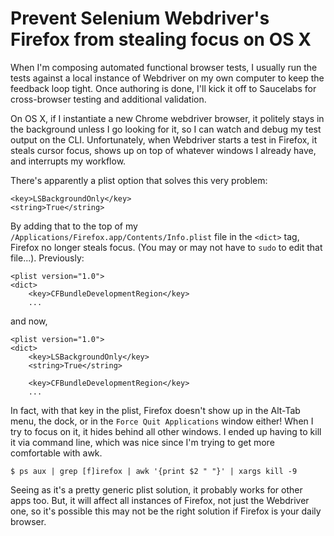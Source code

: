 # Prevent Selenium Webdriver's Firefox from stealing focus on OS X

When I'm composing automated functional browser tests, I usually run
the tests against a local instance of Webdriver on my own computer to
keep the feedback loop tight. Once authoring is done, I'll kick it off
to Saucelabs for cross-browser testing and additional validation.

On OS X, if I instantiate a new Chrome webdriver browser, it politely
stays in the background unless I go looking for it, so I can watch and
debug my test output on the CLI. Unfortunately, when Webdriver starts
a test in Firefox, it steals cursor focus, shows up on top of whatever
windows I already have, and interrupts my workflow.

There's apparently a plist option that solves this very problem:

    <key>LSBackgroundOnly</key>
    <string>True</string>

By adding that to the top of my
`/Applications/Firefox.app/Contents/Info.plist` file in the `<dict>`
tag, Firefox no longer steals focus. (You may or may not have to
`sudo` to edit that file...). Previously:

    <plist version="1.0">
    <dict>
        <key>CFBundleDevelopmentRegion</key>
        ...

and now,

    <plist version="1.0">
    <dict>
        <key>LSBackgroundOnly</key>
        <string>True</string>

        <key>CFBundleDevelopmentRegion</key>
        ...

In fact, with that key in the plist, Firefox doesn't show up in the
Alt-Tab menu, the dock, or in the `Force Quit Applications` window
either! When I try to focus on it, it hides behind all other
windows. I ended up having to kill it via command line, which was nice
since I'm trying to get more comfortable with awk.

    $ ps aux | grep [f]irefox | awk '{print $2 " "}' | xargs kill -9

Seeing as it's a pretty generic plist solution, it probably works for
other apps too. But, it will affect all instances of Firefox, not just
the Webdriver one, so it's possible this may not be the right solution
if Firefox is your daily browser.
